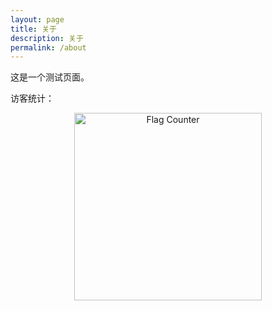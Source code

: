 ```yaml
---
layout: page
title: 关于
description: 关于
permalink: /about
---
```


这是一个测试页面。

访客统计：

<center>
    <a href="http://s01.flagcounter.com/more/eEj3">
        <img src="https://s01.flagcounter.com/map/eEj3/size_t/txt_000000/border_CCCCCC/pageviews_1/viewers_3/flags_0/" alt="Flag Counter" border="0
    </a>
</center>

今日经文：

<center>
    <iframe width="300" scrolling="no" height="300" frameborder="0" src="https://www.bibliatodo.com/zh-CN/online/versiculo-del-dia-texto"></iframe>
</center>
            

